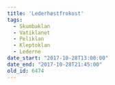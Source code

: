 ```yaml
---
title: 'Lederhøstfrokost'
tags:
  - Skumbaklan
  - Vatiklanet
  - Peliklan
  - Kleptoklan
  - Lederne
date_start: "2017-10-28T13:00:00"
date_end: "2017-10-28T21:45:00"
old_id: 6474
---
```

